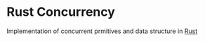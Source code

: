 # Rust Concurrency

Implementation of concurrent prmitives and data structure in [Rust](https://www.rust-lang.org/)
